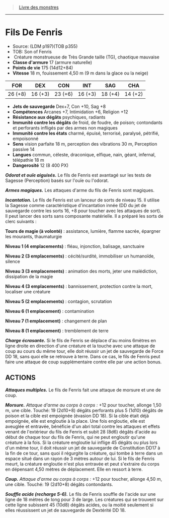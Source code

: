 ﻿> [Livre des monstres](tome_of_beasts_old.md)

---

# Fils De Fenris

- Source: (LDM p197)(TOB p355)
- TOB: Son of Fenris
-  Créature monstrueuse de Très Grande taille (TG), chaotique mauvaise
- **Classe d'armure** 17 (armure naturelle)
- **Points de vie** 175 (14d12+84)
- **Vitesse** 18 m, fouissement 4,50 m (9 m dans la glace ou la neige)

|FOR|DEX|CON|INT|SAG|CHA|
|---|---|---|---|---|---|
|26 (+8)|16 (+3)|23 (+6)|16 (+3)|18 (+4)|14 (+2)|

- **Jets de sauvegarde** Dex+7, Con +10, Sag +8
- **Compétences** Arcanes +7, Intimidation +6, Religion +12
- **Résistance aux dégâts** psychiques, radiants
- **Immunité contre les dégâts** de froid, de foudre, de poison; contondants et perforants infligés par des armes non magiques
- **Immunité contre les états** charmé, épuisé, terrorisé, paralysé, pétrifié, empoisonné
- **Sens** vision parfaite 18 m, perception des vibrations 30 m, Perception passive 14
- **Langues** commun, céleste, draconique, elfique, nain, géant, infernal, télépathie 18 m
- **Dangerosité** 12 (8 400 PX)

**_Odorat et ouïe aiguisés._** Le fils de Fenris est avantagé sur les tests de Sagesse (Perception) basés sur l'ouïe ou l'odorat.

**_Armes magiques._** Les attaques d'arme du fils de Fenris sont magiques.

**_Incantation._** Le fils de Fenris est un lanceur de sorts de niveau 15. Il utilise la Sagesse comme caractéristique d'incantation innée (DD du jet de sauvegarde contre les sorts 16, +8 pour toucher avec les attaques de sort). Il peut lancer des sorts sans composante matérielle. Il a préparé les sorts de clerc suivants :

**Tours de magie (à volonté)** : assistance, lumière, flamme sacrée, épargner les mourants, thaumaturgie

**Niveau 1 (4 emplacements)** : fléau, injonction, balisage, sanctuaire

**Niveau 2 (3 emplacements)** : cécité/surdité, immobiliser un humanoïde, silence

**Niveau 3 (3 emplacements)** : animation des morts, jeter une malédiction, dissipation de la magie

**Niveau 4 (3 emplacements)** : bannissement, protection contre la mort, localiser une créature

**Niveau 5 (2 emplacements)** : contagion, scrutation

**Niveau 6 (1 emplacement)** : contamination

**Niveau 7 (1 emplacement)** : changement de plan

**Niveau 8 (1 emplacement)** : tremblement de terre

**_Charge écrasante._** Si le fils de Fenris se déplace d'au moins 6mètres en ligne droite en direction d'une créature et la touche avec une attaque de coup au cours du même tour, elle doit réussir un jet de sauvegarde de Force DD 18, sans quoi elle se retrouve à terre. Dans ce cas, le fils de Fenris peut faire une attaque de coup supplémentaire contre elle par une action bonus.

## ACTIONS

**_Attaques multiples._** Le fils de Fenris fait une attaque de morsure et une de coup.

**_Morsure._** _Attaque d'arme au corps à corps :_ +12 pour toucher, allonge 1,50 m, une cible. Touché: 19 (2d10+8) dégâts perforants plus 5 (1d10) dégâts de poison et la cible est empoignée (évasion DD 18). Si la cible était déjà empoignée, elle est engloutie à la place. Une fois engloutie, elle est aveuglée et entravée, bénéficie d'un abri total contre les attaques et effets venant de l'extérieur du fils de Fenris et subit 28 (8d6) dégâts d'acide au début de chaque tour du fils de Fenris, qui ne peut engloutir qu'une créature à la fois. Si la créature engloutie lui inflige 45 dégâts ou plus lors d'un même tour, il doit réussir un jet de sauvegarde de Constitution DD17 à la fin de ce tour, sans quoi il régurgite la créature, qui tombe à terre dans un espace situé dans un rayon de 3 mètres autour de lui. Si le fils de Fenris meurt, la créature engloutie n'est plus entravée et peut s'extraire du corps en dépensant 4,50 mètres de déplacement. Elle en ressort à terre.

**_Coup._** _Attaque d'arme au corps à corps :_ +12 pour toucher, allonge 4,50 m, une cible. Touché: 19 (2d10+8) dégâts contondants.

**_Souffle acide (recharge 5-6)._** Le fils de Fenris souffle de l'acide sur une ligne de 18 mètres de long pour 3 de large. Les créatures qui se trouvent sur cette ligne subissent 45 (10d8) dégâts acides, ou la moitié seulement si elles réussissent un jet de sauvegarde de Dextérité DD 18.

